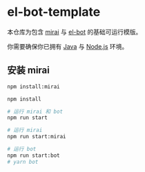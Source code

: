 # el-bot-template

本仓库为包含 [mirai](https://github.com/mamoe/mirai) 与 [el-bot](https://github.com/ElpsyCN/el-bot) 的基础可运行模版。

你需要确保你已拥有 [Java](https://www.java.com/zh_CN/) 与 [Node.js](https://nodejs.org/zh-cn/download/) 环境。

## 安装 mirai

```sh
npm install:mirai
```

```sh
npm install

# 运行 mirai 和 bot
npm run start

# 运行 mirai
npm run start:mirai

# 运行 bot
npm run start:bot
# yarn bot
```


